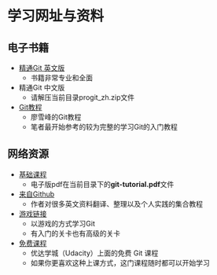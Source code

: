 # 学习网址与资料

## 电子书籍

- [精通Git 英文版](./progit_en.pdf)
  - 书籍非常专业和全面
- 精通Git 中文版
  - 请解压当前目录progit_zh.zip文件
- [Git教程](./git-tutorial.pdf)
  - 廖雪峰的Git教程
  - 笔者最开始参考的较为完整的学习Git的入门教程

## 网络资源

- [基础课程](https://www.liaoxuefeng.com/wiki/896043488029600)
  - 电子版pdf在当前目录下的**git-tutorial.pdf**文件
- [来自Github](https://github.com/geeeeeeeeek/git-recipes/blob/master/README.md)
  - 作者对很多英文资料翻译、整理以及个人实践的集合教程
- [游戏链接](https://learngitbranching.js.org/?locale=zh_CN")
  - 以游戏的方式学习Git
  - 有入门的关卡也有高级的关卡
- [免费课程](https://cn.udacity.com/course/version-control-with-git--ud123)
  - 优达学城（Udacity）上面的免费 Git 课程
  - 如果你更喜欢这种上课方式，这门课程随时都可以开始学习
